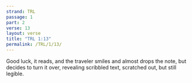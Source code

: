 ```yaml
---
strand: TRL
passage: 1
part: 2
verse: 13
layout: verse
title: "TRL 1:13"
permalink: /TRL/1/13/
---
```

Good luck, it reads, and the traveler smiles and almost drops the note, but decides to turn it over, revealing scribbled text, scratched out, but still legible.

